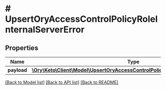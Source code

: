 # # UpsertOryAccessControlPolicyRoleInternalServerError

## Properties

Name | Type | Description | Notes
------------ | ------------- | ------------- | -------------
**payload** | [**\Ory\Keto\Client\Model\UpsertOryAccessControlPolicyRoleInternalServerErrorBody**](UpsertOryAccessControlPolicyRoleInternalServerErrorBody.md) |  | [optional] 

[[Back to Model list]](../../README.md#documentation-for-models) [[Back to API list]](../../README.md#documentation-for-api-endpoints) [[Back to README]](../../README.md)


